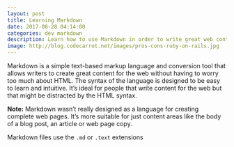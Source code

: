 ```yaml
---
layout: post
title: Learning Markdown
date: 2017-08-28 04:14:00
categories: dev markdown
description: Learn how to use Markdown in order to write great web content without needing to be a HTML rockstar.
image: http://blog.codecarrot.net/images/pros-cons-ruby-on-rails.jpg
---
```


Markdown is a simple text-based markup language and conversion tool that allows writers to create great content for the web without having to worry too much about HTML. The syntax of the language is designed to be easy to learn and intuitive. It’s ideal for people that write content for the web but that might be distracted by the HTML syntax.

**Note:** Markdown wasn’t really designed as a language for creating complete web pages. It’s more suitable for just content areas like the body of a blog post, an article or web page copy.

Markdown files use the `.md` or `.text` extensions

